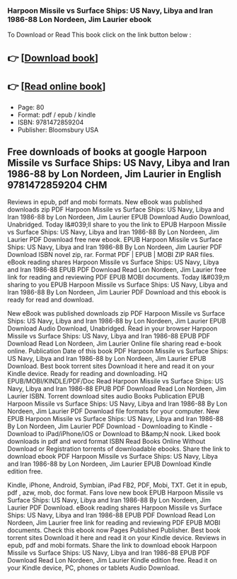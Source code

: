 ### Harpoon Missile vs Surface Ships: US Navy, Libya and Iran 1986-88 Lon Nordeen, Jim Laurier ebook

To Download or Read This book click on the link button below :

## 👉  [**[Download book](http://get-pdfs.com/download.php?group=book&from=github.com&id=696254&lnk=1079 "Download book")**]

## 👉  [**[Read online book](http://get-pdfs.com/download.php?group=book&from=github.com&id=696254&lnk=1079 "Read online book")**]


* Page: 80
* Format: pdf / epub / kindle
* ISBN: 9781472859204
* Publisher: Bloomsbury USA



## Free downloads of books at google Harpoon Missile vs Surface Ships: US Navy, Libya and Iran 1986-88 by Lon Nordeen, Jim Laurier in English 9781472859204 CHM


Reviews in epub, pdf and mobi formats. New eBook was published downloads zip PDF Harpoon Missile vs Surface Ships: US Navy, Libya and Iran 1986-88 by Lon Nordeen, Jim Laurier EPUB Download Audio Download, Unabridged. Today I&amp;#039;ll share to you the link to EPUB Harpoon Missile vs Surface Ships: US Navy, Libya and Iran 1986-88 By Lon Nordeen, Jim Laurier PDF Download free new ebook. EPUB Harpoon Missile vs Surface Ships: US Navy, Libya and Iran 1986-88 By Lon Nordeen, Jim Laurier PDF Download ISBN novel zip, rar. Format PDF | EPUB | MOBI ZIP RAR files. eBook reading shares Harpoon Missile vs Surface Ships: US Navy, Libya and Iran 1986-88 EPUB PDF Download Read Lon Nordeen, Jim Laurier free link for reading and reviewing PDF EPUB MOBI documents. Today I&amp;#039;m sharing to you EPUB Harpoon Missile vs Surface Ships: US Navy, Libya and Iran 1986-88 By Lon Nordeen, Jim Laurier PDF Download and this ebook is ready for read and download.

New eBook was published downloads zip PDF Harpoon Missile vs Surface Ships: US Navy, Libya and Iran 1986-88 by Lon Nordeen, Jim Laurier EPUB Download Audio Download, Unabridged. Read in your browser Harpoon Missile vs Surface Ships: US Navy, Libya and Iran 1986-88 EPUB PDF Download Read Lon Nordeen, Jim Laurier Online file sharing read e-book online. Publication Date of this book PDF Harpoon Missile vs Surface Ships: US Navy, Libya and Iran 1986-88 by Lon Nordeen, Jim Laurier EPUB Download. Best book torrent sites Download it here and read it on your Kindle device. Ready for reading and downloading. HQ EPUB/MOBI/KINDLE/PDF/Doc Read Harpoon Missile vs Surface Ships: US Navy, Libya and Iran 1986-88 EPUB PDF Download Read Lon Nordeen, Jim Laurier ISBN. Torrent download sites audio Books Publication EPUB Harpoon Missile vs Surface Ships: US Navy, Libya and Iran 1986-88 By Lon Nordeen, Jim Laurier PDF Download file formats for your computer. New EPUB Harpoon Missile vs Surface Ships: US Navy, Libya and Iran 1986-88 By Lon Nordeen, Jim Laurier PDF Download - Downloading to Kindle - Download to iPad/iPhone/iOS or Download to B&amp;amp;N nook. Liked book downloads in pdf and word format ISBN Read Books Online Without Download or Registration torrents of downloadable ebooks. Share the link to download ebook PDF Harpoon Missile vs Surface Ships: US Navy, Libya and Iran 1986-88 by Lon Nordeen, Jim Laurier EPUB Download Kindle edition free.

Kindle, iPhone, Android, Symbian, iPad FB2, PDF, Mobi, TXT. Get it in epub, pdf , azw, mob, doc format. Fans love new book EPUB Harpoon Missile vs Surface Ships: US Navy, Libya and Iran 1986-88 By Lon Nordeen, Jim Laurier PDF Download. eBook reading shares Harpoon Missile vs Surface Ships: US Navy, Libya and Iran 1986-88 EPUB PDF Download Read Lon Nordeen, Jim Laurier free link for reading and reviewing PDF EPUB MOBI documents. Check this ebook now Pages Published Publisher. Best book torrent sites Download it here and read it on your Kindle device. Reviews in epub, pdf and mobi formats. Share the link to download ebook Harpoon Missile vs Surface Ships: US Navy, Libya and Iran 1986-88 EPUB PDF Download Read Lon Nordeen, Jim Laurier Kindle edition free. Read it on your Kindle device, PC, phones or tablets Audio Download.





